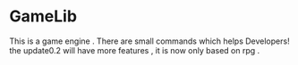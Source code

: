 # GameLib
This is a game engine . There are small commands which helps Developers! the update0.2 will have more features , it is now only based on rpg
. 
